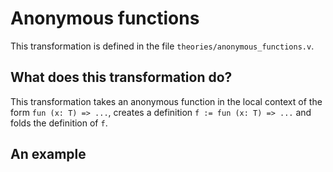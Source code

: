 # Anonymous functions

This transformation is defined in the file `theories/anonymous_functions.v`.

## What does this transformation do?

This transformation takes an anonymous function in the local context
of the form `fun (x: T) => ...`, creates a definition `f := fun (x: T) => ...`
and folds the definition of `f`.

## An example

